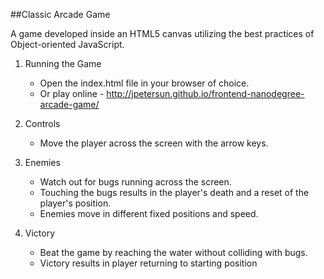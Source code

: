 ##Classic Arcade Game

A game developed inside an HTML5 canvas utilizing the best practices of Object-oriented JavaScript. 

1. Running the Game
	* Open the index.html file in your browser of choice.
	* Or play online - http://jpetersun.github.io/frontend-nanodegree-arcade-game/

2. Controls
	* Move the player across the screen with the arrow keys.

3. Enemies
	* Watch out for bugs running across the screen. 
	* Touching the bugs results in the player's death and a reset of the player's position.
	* Enemies move in different fixed positions and speed.

4. Victory
	* Beat the game by reaching the water without colliding with bugs.
	* Victory results in player returning to starting position
